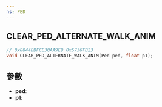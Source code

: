 ```yaml
---
ns: PED
---
```

## CLEAR_PED_ALTERNATE_WALK_ANIM

```c
// 0x8844BBFCE30AA9E9 0x5736FB23
void CLEAR_PED_ALTERNATE_WALK_ANIM(Ped ped, float p1);
```


## 參數
* **ped**: 
* **p1**: 

